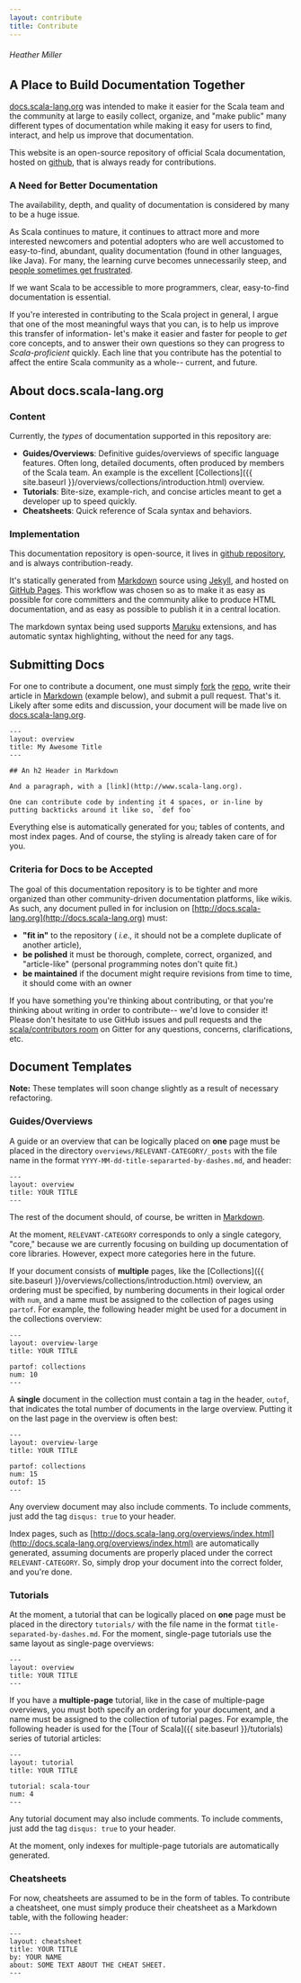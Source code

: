 ```yaml
---
layout: contribute
title: Contribute
---
```


###### Heather Miller

## A Place to Build Documentation Together

[docs.scala-lang.org](http://docs.scala-lang.org) was intended to make it easier for the Scala team and the community at large to easily collect, organize, and "make public" many different types of documentation while making it easy for users to find, interact, and help us improve that documentation.

This website is an open-source repository of official Scala documentation, hosted on [github](https://github.com/scala/scala.github.com), that is always ready for contributions.

### A Need for Better Documentation

The availability, depth, and quality of documentation is considered by many to be a huge issue.

As Scala continues to mature, it continues to attract more and more interested newcomers and potential adopters who are well accustomed to easy-to-find, abundant, quality documentation (found in other languages, like Java). For many, the learning curve becomes unnecessarily steep, and [people sometimes get frustrated](http://groups.google.com/group/scala-user/browse_thread/thread/29996782cb8428cd/5ade8462ba30b177).

If we want Scala to be accessible to more programmers, clear, easy-to-find documentation is essential.

If you're interested in contributing to the Scala project in general, I argue that one of the most meaningful ways that you can, is to help us improve this transfer of information- let's make it easier and faster for people to _get_ core concepts, and to answer their own questions so they can progress to _Scala-proficient_ quickly. Each line that you contribute has the potential to affect the entire Scala community as a whole-- current, and future.

## About docs.scala-lang.org

### Content

Currently, the _types_ of documentation supported in this repository are:

- **Guides/Overviews**: Definitive guides/overviews of specific language features. Often long, detailed documents, often produced by members of the Scala team. An example is the excellent [Collections]({{ site.baseurl }}/overviews/collections/introduction.html) overview.
- **Tutorials**: Bite-size, example-rich, and concise articles meant to get a developer up to speed quickly.
- **Cheatsheets**: Quick reference of Scala syntax and behaviors.

### Implementation

This documentation repository is open-source, it lives in [github repository](https://github.com/scala/scala.github.com), and is always contribution-ready.

It's statically generated from [Markdown](http://en.wikipedia.org/wiki/Markdown) source using [Jekyll](https://github.com/mojombo/jekyll), and hosted on [GitHub Pages](http://pages.github.com/). This workflow was chosen so as to make it as easy as possible for core committers and the community alike to produce HTML documentation, and as easy as possible to publish it in a central location.

The markdown syntax being used supports [Maruku](http://maruku.rubyforge.org/maruku.html) extensions, and has automatic syntax highlighting, without the need for any tags.

## Submitting Docs

For one to contribute a document, one must simply
[fork](https://help.github.com/articles/fork-a-repo/) the
[repo](https://github.com/scala/scala.github.com), write their article in
[Markdown](http://daringfireball.net/projects/markdown/syntax) (example below), and submit a pull request. That's it. Likely after some edits and discussion, your document will be made live on [docs.scala-lang.org](http://docs.scala-lang.org).

    ---
    layout: overview
    title: My Awesome Title
    ---

    ## An h2 Header in Markdown

    And a paragraph, with a [link](http://www.scala-lang.org).

	One can contribute code by indenting it 4 spaces, or in-line by putting backticks around it like so, `def foo`

Everything else is automatically generated for you; tables of contents, and most index pages. And of course, the styling is already taken care of for you.

### Criteria for Docs to be Accepted

The goal of this documentation repository is to be tighter and more organized than other community-driven documentation platforms, like wikis. As such, any document pulled in for inclusion on [http://docs.scala-lang.org](http://docs.scala-lang.org) must:

- **"fit in"** to the repository ( _i.e.,_ it should not be a complete duplicate of another article),
- **be polished** it must be thorough, complete, correct, organized, and "article-like" (personal programming notes don't quite fit.)
- **be maintained** if the document might require revisions from time to time, it should come with an owner

If you have something you're thinking about contributing, or that you're thinking about writing in order to contribute-- we'd love to consider it! Please don't hesitate to use GitHub issues and pull requests and the [scala/contributors room](https://gitter.im/scala/contributors) on Gitter for any questions, concerns, clarifications, etc.

## Document Templates

<div class="alert-message info">
  <p><strong>Note:</strong> These templates will soon change slightly as a result of necessary refactoring.</p>
</div>

### Guides/Overviews

A guide or an overview that can be logically placed on **one** page must be placed in the directory `overviews/RELEVANT-CATEGORY/_posts` with the file name in the format `YYYY-MM-dd-title-separarted-by-dashes.md`, and header:

    ---
    layout: overview
    title: YOUR TITLE
    ---

The rest of the document should, of course, be written in [Markdown](http://en.wikipedia.org/wiki/Markdown).

At the moment, `RELEVANT-CATEGORY` corresponds to only a single category, "core," because we are currently focusing on building up documentation of core libraries. However, expect more categories here in the future.

If your document consists of **multiple** pages, like the [Collections]({{ site.baseurl }}/overviews/collections/introduction.html) overview, an ordering must be specified, by numbering documents in their logical order with `num`, and a name must be assigned to the collection of pages using `partof`. For example, the following header might be used for a document in the collections overview:

    ---
    layout: overview-large
    title: YOUR TITLE

    partof: collections
    num: 10
    ---

A **single** document in the collection must contain a tag in the header, `outof`, that indicates the total number of documents in the large overview. Putting it on the last page in the overview is often best:

    ---
    layout: overview-large
    title: YOUR TITLE

    partof: collections
    num: 15
    outof: 15
    ---

Any overview document may also include comments. To include comments, just add the tag `disqus: true` to your header.

Index pages, such as [http://docs.scala-lang.org/overviews/index.html](http://docs.scala-lang.org/overviews/index.html) are automatically generated, assuming documents are properly placed under the correct `RELEVANT-CATEGORY`. So, simply drop your document into the correct folder, and you're done.

### Tutorials

At the moment, a tutorial that can be logically placed on **one** page must be placed in the directory `tutorials/` with the file name in the format `title-separated-by-dashes.md`. For the moment, single-page tutorials use the same layout as single-page overviews:

    ---
    layout: overview
    title: YOUR TITLE
    ---

If you have a **multiple-page** tutorial, like in the case of multiple-page overviews, you must both specify an ordering for your document, and a name must be assigned to the collection of tutorial pages. For example, the following header is used for the [Tour of Scala]({{ site.baseurl }}/tutorials) series of tutorial articles:

    ---
    layout: tutorial
    title: YOUR TITLE

    tutorial: scala-tour
    num: 4
    ---

Any tutorial document may also include comments. To include comments, just add the tag `disqus: true` to your header.

At the moment, only indexes for multiple-page tutorials are automatically generated.

### Cheatsheets

For now, cheatsheets are assumed to be in the form of tables. To contribute a cheatsheet, one must simply produce their cheatsheet as a Markdown table, with the following header:

    ---
    layout: cheatsheet
    title: YOUR TITLE
    by: YOUR NAME
    about: SOME TEXT ABOUT THE CHEAT SHEET.
    ---
